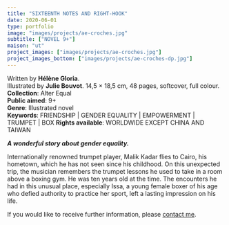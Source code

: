 ```yaml
---
title: "SIXTEENTH NOTES AND RIGHT-HOOK"
date: 2020-06-01
type: portfolio
image: "images/projects/ae-croches.jpg"
subtitle: ["NOVEL 9+"]
maison: "ut"
project_images: ["images/projects/ae-croches.jpg"]
project_images_bottom: ["images/projects/ae-croches-dp.jpg"]
---
```


Written by **Hélène Gloria**.    
Illustrated by **Julie Bouvot**.
14,5 × 18,5 cm, 48 pages, softcover, full colour.      
**Collection**: Alter Equal   
**Public aimed**: 9+   
**Genre**: Illustrated novel         
**Keywords**: FRIENDSHIP | GENDER EQUALITY | EMPOWERMENT | TRUMPET | BOX 
**Rights available**: WORLDWIDE EXCEPT CHINA AND TAIWAN          


***A wonderful story about gender equality.***


Internationally renowned trumpet player, Malik Kadar flies to Cairo, his hometown, which he has not seen since his childhood. 
On this unexpected trip, the musician remembers the trumpet lessons he used to take in a room above a boxing gym. 
He was ten years old at the time. 
The encounters he had in this unusual place, especially Issa, a young female boxer of his age who defied authority
to practice her sport, left a lasting impression on his life.   





If you would like to receive further information, please [contact me](mailto:melanie.guillaumin.edition@gmail.com).


